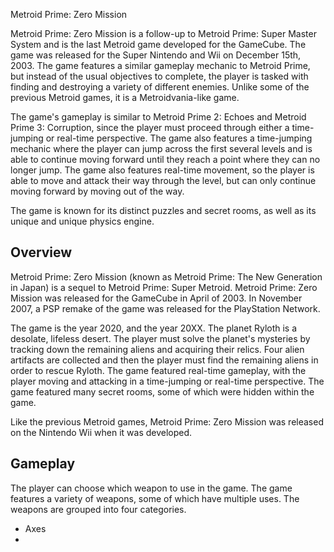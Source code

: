 Metroid Prime: Zero Mission

Metroid Prime: Zero Mission is a follow-up to Metroid Prime: Super Master System and is the last Metroid game developed for the GameCube. The game was released for the Super Nintendo and Wii on December 15th, 2003. The game features a similar gameplay mechanic to Metroid Prime, but instead of the usual objectives to complete, the player is tasked with finding and destroying a variety of different enemies. Unlike some of the previous Metroid games, it is a Metroidvania-like game.

The game's gameplay is similar to Metroid Prime 2: Echoes and Metroid Prime 3: Corruption, since the player must proceed through either a time-jumping or real-time perspective. The game also features a time-jumping mechanic where the player can jump across the first several levels and is able to continue moving forward until they reach a point where they can no longer jump. The game also features real-time movement, so the player is able to move and attack their way through the level, but can only continue moving forward by moving out of the way.

The game is known for its distinct puzzles and secret rooms, as well as its unique and unique physics engine.

## Overview

Metroid Prime: Zero Mission (known as Metroid Prime: The New Generation in Japan) is a sequel to Metroid Prime: Super Metroid. Metroid Prime: Zero Mission was released for the GameCube in April of 2003. In November 2007, a PSP remake of the game was released for the PlayStation Network.

The game is the year 2020, and the year 20XX. The planet Ryloth is a desolate, lifeless desert. The player must solve the planet's mysteries by tracking down the remaining aliens and acquiring their relics. Four alien artifacts are collected and then the player must find the remaining aliens in order to rescue Ryloth. The game featured real-time gameplay, with the player moving and attacking in a time-jumping or real-time perspective. The game featured many secret rooms, some of which were hidden within the game.

Like the previous Metroid games, Metroid Prime: Zero Mission was released on the Nintendo Wii when it was developed.

## Gameplay

The player can choose which weapon to use in the game. The game features a variety of weapons, some of which have multiple uses. The weapons are grouped into four categories.

*   Axes
*